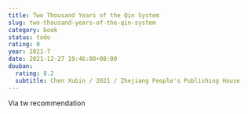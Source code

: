```yaml
---
title: Two Thousand Years of the Qin System
slug: two-thousand-years-of-the-qin-system
category: book
status: todo
rating: 0
year: 2021-7
date: 2021-12-27 19:46:08+08:00
douban:
  rating: 8.2
  subtitle: Chen Xubin / 2021 / Zhejiang People's Publishing House
---
```


Via tw recommendation
